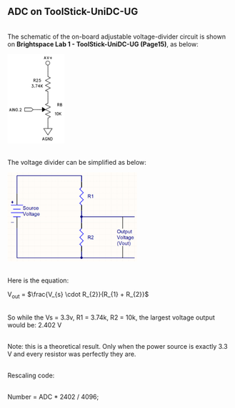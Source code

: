 ## ADC on ToolStick-UniDC-UG

<br> The schematic of the on-board adjustable voltage-divider circuit is shown on <b>Brightspace Lab 1 - ToolStick-UniDC-UG (Page15)</b>, as below:

<img src="./Sch.png" height="200px">

<br> The voltage divider can be simplified as below:

<img src="./VoltageDivider.png" height="200px">

<br> Here is the equation:

V<sub>out</sub> = $\frac{V_{s} \cdot R_{2}}{R_{1} + R_{2}}$

<br> So while the Vs = 3.3v, R1 = 3.74k, R2 = 10k, the largest voltage output would be: 2.402 V

<br> Note: this is a theoretical result. Only when the power source is exactly 3.3 V and every resistor was perfectly they are.

<br> Rescaling code:
  
  <br> Number = ADC * 2402 / 4096;
